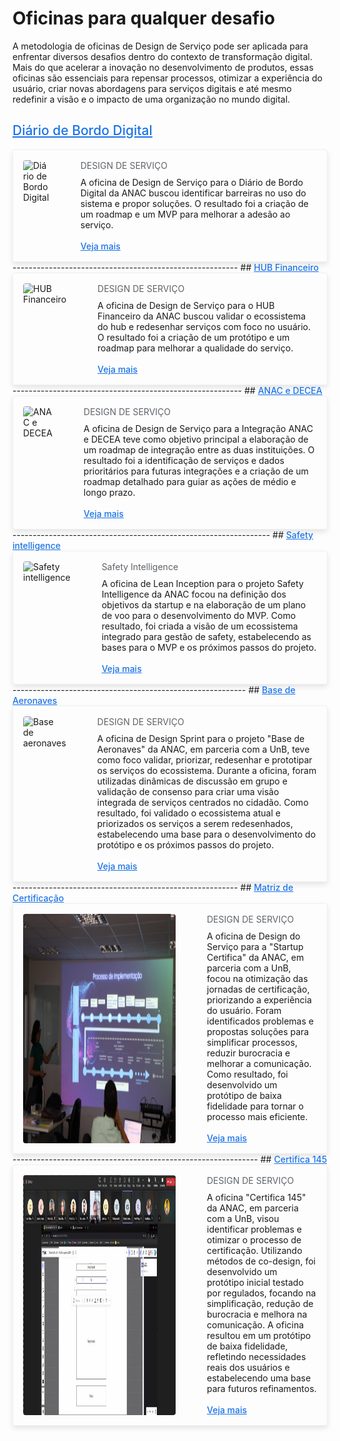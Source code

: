 
# Oficinas para qualquer desafio

A metodologia de oficinas de Design de Serviço pode ser aplicada para enfrentar diversos desafios dentro do contexto de transformação digital. Mais do que acelerar a inovação no desenvolvimento de produtos, essas oficinas são essenciais para repensar processos, otimizar a experiência do usuário, criar novas abordagens para serviços digitais e até mesmo redefinir a visão e o impacto de uma organização no mundo digital.

## <a style="color: #1a73e8; font-weight: 500;" href="../case-studies/diario-bordo">Diário de Bordo Digital</a>

<div style="flex-direction: row; box-sizing: border-box; display: flex; border: 1px solid #f0f0f0; border-radius: 4px; box-shadow: 0 4px 8px rgba(0, 0, 0, 0.1); padding: 16px;">
    <img 
        src="./assets/diario-bordo.png" 
        style="max-width: 244px; height: auto; border-radius: 4px;" 
        alt="Diário de Bordo Digital"
    >
    <div style="flex-direction: column; box-sizing: border-box; align-self: flex-start; align-items: flex-start; padding-left: 50px; margin: 0;">
        <h4 style="margin: 0; color: #5f6368; font-weight: 400;">DESIGN DE SERVIÇO</h4>
        <p style="margin: 0; padding-top: 10px;">A oficina de Design de Serviço para o Diário de Bordo Digital da ANAC buscou identificar barreiras no uso do sistema e propor soluções. O resultado foi a criação de um roadmap e um MVP para melhorar a adesão ao serviço.</p>
        <br>
        <a style="margin: 0; color: #1a73e8; font-weight: 500;" href="../case-studies/diario-bordo">Veja mais</a>
    </div>
</div>
--------------------------------------------------------
## <a style="color: #1a73e8; font-weight: 500;" href="../case-studies/hub-financeiro">HUB Financeiro</a>

<div style="flex-direction: row; box-sizing: border-box; display: flex; border: 1px solid #f0f0f0; border-radius: 4px; box-shadow: 0 4px 8px rgba(0, 0, 0, 0.1); padding: 16px;">
    <img 
        src="./docs/assets/hub-financeiro.png" 
        style="max-width: 244px; height: auto; border-radius: 4px;" 
        alt="HUB Financeiro"
    >
    <div style="flex-direction: column; box-sizing: border-box; align-self: flex-start; align-items: flex-start; padding-left: 50px; margin: 0;">
        <h4 style="margin: 0; color: #5f6368; font-weight: 400;">DESIGN DE SERVIÇO</h4>
        <p style="margin: 0; padding-top: 10px;">A oficina de Design de Serviço para o HUB Financeiro da ANAC buscou validar o ecossistema do hub e redesenhar serviços com foco no usuário. O resultado foi a criação de um protótipo e um roadmap para melhorar a qualidade do serviço.</p>
        <br>
        <a style="margin: 0; color: #1a73e8; font-weight: 500;" href="../case-studies/hub-financeiro">Veja mais</a>
    </div>
</div>
---------------------------------------------------------
## <a style="color: #1a73e8; font-weight: 500;" href="../case-studies/anac-decea">ANAC e DECEA</a>

<div style="flex-direction: row; box-sizing: border-box; display: flex; border: 1px solid #f0f0f0; border-radius: 4px; box-shadow: 0 4px 8px rgba(0, 0, 0, 0.1); padding: 16px;">
    <img 
        src="assets/decea.png" 
        style="max-width: 244px; height: auto; border-radius: 4px;" 
        alt="ANAC e DECEA"
    >
    <div style="flex-direction: column; box-sizing: border-box; align-self: flex-start; align-items: flex-start; padding-left: 50px; margin: 0;">
        <h4 style="margin: 0; color: #5f6368; font-weight: 400;">DESIGN DE SERVIÇO</h4>
        <p style="margin: 0; padding-top: 10px;">A oficina de Design de Serviço para a Integração ANAC e DECEA teve como objetivo principal a elaboração de um roadmap de integração entre as duas instituições. O resultado foi a identificação de serviços e dados prioritários para futuras integrações e a criação de um roadmap detalhado para guiar as ações de médio e longo prazo​.</p>
        <br>
        <a style="margin: 0; color: #1a73e8; font-weight: 500;" href="../case-studies/anac-decea">Veja mais</a>
    </div>
</div>
----------------------------------------------------------------
## <a style="color: #1a73e8; font-weight: 500;" href="../case-studies/safety-Intelligence">Safety intelligence</a>

<div style="flex-direction: row; box-sizing: border-box; display: flex; border: 1px solid #f0f0f0; border-radius: 4px; box-shadow: 0 4px 8px rgba(0, 0, 0, 0.1); padding: 16px;">
    <img 
        src="./assets/safety.png" 
        style="max-width: 244px; height: auto; border-radius: 4px;" 
        alt="Safety intelligence"
    >
    <div style="flex-direction: column; box-sizing: border-box; align-self: flex-start; align-items: flex-start; padding-left: 50px; margin: 0;">
        <h4 style="margin: 0; color: #5f6368; font-weight: 400;">Safety Intelligence</h4>
        <p style="margin: 0; padding-top: 10px;">A oficina de Lean Inception para o projeto Safety Intelligence da ANAC focou na definição dos objetivos da startup e na elaboração de um plano de voo para o desenvolvimento do MVP. Como resultado, foi criada a visão de um ecossistema integrado para gestão de safety, estabelecendo as bases para o MVP e os próximos passos do projeto.</p>
        <br>
        <a style="margin: 0; color: #1a73e8; font-weight: 500;" href="../case-studies/safety-Intelligence">Veja mais</a>
    </div>
</div>
----------------------------------------------------------
## <a style="color: #1a73e8; font-weight: 500;" href="../case-studies/base-aeronaves">Base de Aeronaves</a>

<div style="flex-direction: row; box-sizing: border-box; display: flex; border: 1px solid #f0f0f0; border-radius: 4px; box-shadow: 0 4px 8px rgba(0, 0, 0, 0.1); padding: 16px;">
    <img 
        src="./assets/base-aeronaves.png" 
        style="max-width: 244px; height: auto; border-radius: 4px;" 
        alt="Base de aeronaves"
    >
    <div style="flex-direction: column; box-sizing: border-box; align-self: flex-start; align-items: flex-start; padding-left: 50px; margin: 0;">
        <h4 style="margin: 0; color: #5f6368; font-weight: 400;">DESIGN DE SERVIÇO</h4>
        <p style="margin: 0; padding-top: 10px;">A oficina de Design Sprint para o projeto "Base de Aeronaves" da ANAC, em parceria com a UnB, teve como foco validar, priorizar, redesenhar e prototipar os serviços do ecossistema. Durante a oficina, foram utilizadas dinâmicas de discussão em grupo e validação de consenso para criar uma visão integrada de serviços centrados no cidadão. Como resultado, foi validado o ecossistema atual e priorizados os serviços a serem redesenhados, estabelecendo uma base para o desenvolvimento do protótipo e os próximos passos do projeto.</p>
        <br>
        <a style="margin: 0; color: #1a73e8; font-weight: 500;" href="../case-studies/base-aeronaves">Veja mais</a>
    </div>
</div>
--------------------------------------------------------
## <a style="color: #1a73e8; font-weight: 500;" href="../case-studies/matriz-certifica">Matriz de Certificação</a>

<div style="flex-direction: row; box-sizing: border-box; display: flex; border: 1px solid #f0f0f0; border-radius: 4px; box-shadow: 0 4px 8px rgba(0, 0, 0, 0.1); padding: 16px;">
    <img 
        src="./assets/matriz-certifica.png" 
        style="max-width: 244px; height: auto; border-radius: 4px;" 
        alt="Matriz de certificação"
    >
    <div style="flex-direction: column; box-sizing: border-box; align-self: flex-start; align-items: flex-start; padding-left: 50px; margin: 0;">
        <h4 style="margin: 0; color: #5f6368; font-weight: 400;">DESIGN DE SERVIÇO</h4>
        <p style="margin: 0; padding-top: 10px;">A oficina de Design do Serviço para a "Startup Certifica" da ANAC, em parceria com a UnB, focou na otimização das jornadas de certificação, priorizando a experiência do usuário. Foram identificados problemas e propostas soluções para simplificar processos, reduzir burocracia e melhorar a comunicação. Como resultado, foi desenvolvido um protótipo de baixa fidelidade para tornar o processo mais eficiente.</p>
        <br>
        <a style="margin: 0; color: #1a73e8; font-weight: 500;" href="../case-studies/matriz-certifica">Veja mais</a>
    </div>
</div>
-------------------------------------------------------------
## <a style="color: #1a73e8; font-weight: 500;" href="../case-studies/certifica-145">Certifica 145</a>

<div style="flex-direction: row; box-sizing: border-box; display: flex; border: 1px solid #f0f0f0; border-radius: 4px; box-shadow: 0 4px 8px rgba(0, 0, 0, 0.1); padding: 16px;">
    <img 
        src="./assets/certifica145.png" 
        style="max-width: 244px; height: auto; border-radius: 4px;" 
        alt="Certifica 145"
    >
    <div style="flex-direction: column; box-sizing: border-box; align-self: flex-start; align-items: flex-start; padding-left: 50px; margin: 0;">
        <h4 style="margin: 0; color: #5f6368; font-weight: 400;">DESIGN DE SERVIÇO</h4>
        <p style="margin: 0; padding-top: 10px;">A oficina "Certifica 145" da ANAC, em parceria com a UnB, visou identificar problemas e otimizar o processo de certificação. Utilizando métodos de co-design, foi desenvolvido um protótipo inicial testado por regulados, focando na simplificação, redução de burocracia e melhora na comunicação. A oficina resultou em um protótipo de baixa fidelidade, refletindo necessidades reais dos usuários e estabelecendo uma base para futuros refinamentos.</p>
        <br>
        <a style="margin: 0; color: #1a73e8; font-weight: 500;" href="../case-studies/certifica-145">Veja mais</a>
    </div>
</div>
